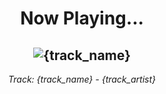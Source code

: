 <div align="center"> 
<h1>Now Playing...</h1>

![{track_name}]({track_image})
--
_<p>Track: {track_name} - {track_artist} </p>_
</div>
